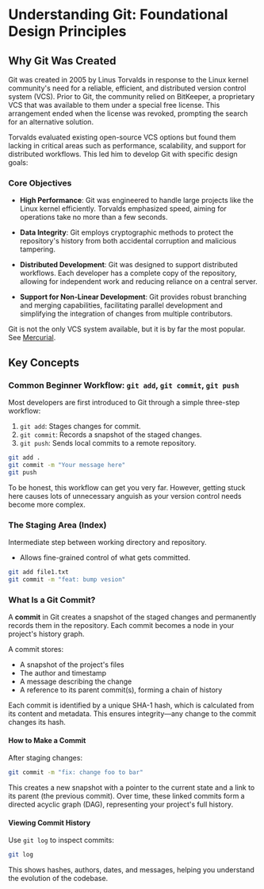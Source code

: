# Understanding Git: Foundational Design Principles

## Why Git Was Created

Git was created in 2005 by Linus Torvalds in response to the Linux kernel community's need for a reliable, efficient, and distributed version control system (VCS). Prior to Git, the community relied on BitKeeper, a proprietary VCS that was available to them under a special free license. This arrangement ended when the license was revoked, prompting the search for an alternative solution.

Torvalds evaluated existing open-source VCS options but found them lacking in critical areas such as performance, scalability, and support for distributed workflows. This led him to develop Git with specific design goals:


### Core Objectives
- **High Performance**: Git was engineered to handle large projects like the Linux kernel efficiently. Torvalds emphasized speed, aiming for operations take no more than a few seconds.

- **Data Integrity**: Git employs cryptographic methods to protect the repository's history from both accidental corruption and malicious tampering.

- **Distributed Development**: Git was designed to support distributed workflows. Each developer has a complete copy of the repository, allowing for independent work and reducing reliance on a central server.

- **Support for Non-Linear Development**: Git provides robust branching and merging capabilities, facilitating parallel development and simplifying the integration of changes from multiple contributors.

Git is not the only VCS system available, but it is by far the most popular. See [Mercurial](https://en.wikipedia.org/wiki/Mercurial).

## Key Concepts

### Common Beginner Workflow: `git add`, `git commit`, `git push`

Most developers are first introduced to Git through a simple three-step workflow:

1. `git add`: Stages changes for commit.
2. `git commit`: Records a snapshot of the staged changes.
3. `git push`: Sends local commits to a remote repository.

```bash
git add .
git commit -m "Your message here"
git push
```

To be honest, this workflow can get you very far. However, getting stuck here causes lots of unnecessary anguish as your version control needs become more complex.


### The Staging Area (Index)
Intermediate step between working directory and repository.

- Allows fine-grained control of what gets committed.

```bash
git add file1.txt
git commit -m "feat: bump vesion"
```

### What Is a Git Commit?

A **commit** in Git creates a snapshot of the staged changes and permanently records them in the repository. Each commit becomes a node in your project's history graph.

A commit stores:
- A snapshot of the project's files
- The author and timestamp
- A message describing the change
- A reference to its parent commit(s), forming a chain of history

Each commit is identified by a unique SHA-1 hash, which is calculated from its content and metadata. This ensures integrity—any change to the commit changes its hash.

#### How to Make a Commit

After staging changes:

```bash
git commit -m "fix: change foo to bar"
```

This creates a new snapshot with a pointer to the current state and a link to its parent (the previous commit). Over time, these linked commits form a directed acyclic graph (DAG), representing your project's full history.

#### Viewing Commit History

Use `git log` to inspect commits:

```bash
git log
```

This shows hashes, authors, dates, and messages, helping you understand the evolution of the codebase.


